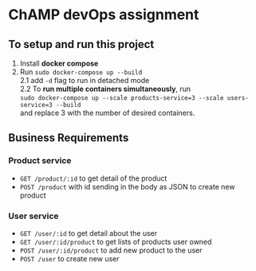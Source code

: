 # ChAMP devOps assignment

## To setup and run this project

1. Install **docker compose**
2. Run `sudo docker-compose up --build`  
   2.1 add `-d` flag to run in detached mode  
   2.2 To **run multiple containers simultaneously**, run  
   `sudo docker-compose up --scale products-service=3 --scale users-service=3 --build`  
   and replace 3 with the number of desired containers.

## Business Requirements

### Product service

- `GET /product/:id` to get detail of the product
- `POST /product` with id sending in the body as JSON to create new product

### User service

- `GET /user/:id` to get detail about the user
- `GET /user/:id/product` to get lists of products user owned
- `POST /user/:id/product` to add new product to the user
- `POST /user` to create new user
